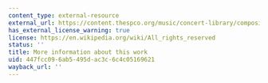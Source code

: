 ```yaml
---
content_type: external-resource
external_url: https://content.thespco.org/music/concert-library/composition/music-for-small-orchestra-ruth-crawford-seeger
has_external_license_warning: true
license: https://en.wikipedia.org/wiki/All_rights_reserved
status: ''
title: More information about this work
uid: 447fcc09-6ab5-495d-ac3c-6c4c05169621
wayback_url: ''
---
```

